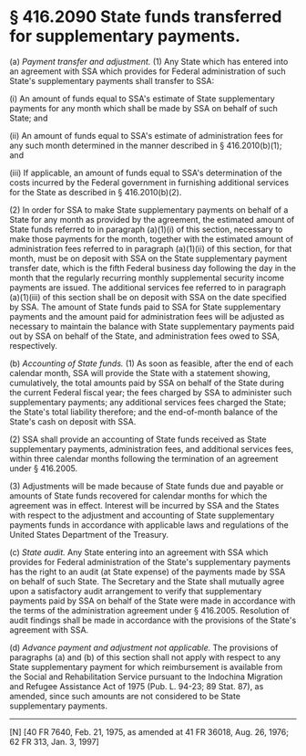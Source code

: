 # § 416.2090   State funds transferred for supplementary payments.

(a) *Payment transfer and adjustment.* (1) Any State which has entered into an agreement with SSA which provides for Federal administration of such State's supplementary payments shall transfer to SSA:


(i) An amount of funds equal to SSA's estimate of State supplementary payments for any month which shall be made by SSA on behalf of such State; and


(ii) An amount of funds equal to SSA's estimate of administration fees for any such month determined in the manner described in § 416.2010(b)(1); and


(iii) If applicable, an amount of funds equal to SSA's determination of the costs incurred by the Federal government in furnishing additional services for the State as described in § 416.2010(b)(2).


(2) In order for SSA to make State supplementary payments on behalf of a State for any month as provided by the agreement, the estimated amount of State funds referred to in paragraph (a)(1)(i) of this section, necessary to make those payments for the month, together with the estimated amount of administration fees referred to in paragraph (a)(1)(ii) of this section, for that month, must be on deposit with SSA on the State supplementary payment transfer date, which is the fifth Federal business day following the day in the month that the regularly recurring monthly supplemental security income payments are issued. The additional services fee referred to in paragraph (a)(1)(iii) of this section shall be on deposit with SSA on the date specified by SSA. The amount of State funds paid to SSA for State supplementary payments and the amount paid for administration fees will be adjusted as necessary to maintain the balance with State supplementary payments paid out by SSA on behalf of the State, and administration fees owed to SSA, respectively.


(b) *Accounting of State funds.* (1) As soon as feasible, after the end of each calendar month, SSA will provide the State with a statement showing, cumulatively, the total amounts paid by SSA on behalf of the State during the current Federal fiscal year; the fees charged by SSA to administer such supplementary payments; any additional services fees charged the State; the State's total liability therefore; and the end-of-month balance of the State's cash on deposit with SSA.


(2) SSA shall provide an accounting of State funds received as State supplementary payments, administration fees, and additional services fees, within three calendar months following the termination of an agreement under § 416.2005.


(3) Adjustments will be made because of State funds due and payable or amounts of State funds recovered for calendar months for which the agreement was in effect. Interest will be incurred by SSA and the States with respect to the adjustment and accounting of State supplementary payments funds in accordance with applicable laws and regulations of the United States Department of the Treasury.


(c) *State audit.* Any State entering into an agreement with SSA which provides for Federal administration of the State's supplementary payments has the right to an audit (at State expense) of the payments made by SSA on behalf of such State. The Secretary and the State shall mutually agree upon a satisfactory audit arrangement to verify that supplementary payments paid by SSA on behalf of the State were made in accordance with the terms of the administration agreement under § 416.2005. Resolution of audit findings shall be made in accordance with the provisions of the State's agreement with SSA.


(d) *Advance payment and adjustment not applicable.* The provisions of paragraphs (a) and (b) of this section shall not apply with respect to any State supplementary payment for which reimbursement is available from the Social and Rehabilitation Service pursuant to the Indochina Migration and Refugee Assistance Act of 1975 (Pub. L. 94-23; 89 Stat. 87), as amended, since such amounts are not considered to be State supplementary payments.



---

[N] [40 FR 7640, Feb. 21, 1975, as amended at 41 FR 36018, Aug. 26, 1976; 62 FR 313, Jan. 3, 1997]




